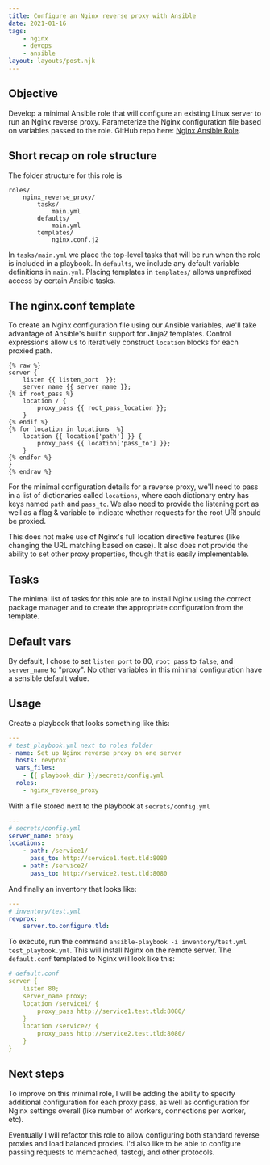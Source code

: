 ```yaml
---
title: Configure an Nginx reverse proxy with Ansible
date: 2021-01-16
tags:
    - nginx
    - devops
    - ansible
layout: layouts/post.njk
---
```

## Objective

Develop a minimal Ansible role that will configure an existing Linux server to run an Nginx reverse proxy. Parameterize the Nginx configuration file based on variables passed to the role. GitHub repo here: [Nginx Ansible Role](https://github.com/tydar/nginx-ansible-role).

## Short recap on role structure

The folder structure for this role is

``` text
roles/
    nginx_reverse_proxy/
        tasks/
            main.yml
        defaults/
            main.yml
        templates/
            nginx.conf.j2
```

In `tasks/main.yml` we place the top-level tasks that will be run when the role is included in a playbook. In `defaults`, we include any default variable definitions in `main.yml`. Placing templates in `templates/` allows unprefixed access by certain Ansible tasks.

## The nginx.conf template

To create an Nginx configuration file using our Ansible variables, we'll take advantage of Ansible's builtin support for Jinja2 templates. Control expressions allow us to iteratively construct `location` blocks for each proxied path.

``` jinja2
{% raw %}
server {
    listen {{ listen_port  }};
    server_name {{ server_name }};
{% if root_pass %}
    location / {
        proxy_pass {{ root_pass_location }};
    }
{% endif %}
{% for location in locations  %}
    location {{ location['path'] }} {
        proxy_pass {{ location['pass_to'] }};
    }
{% endfor %}
}
{% endraw %}
```

For the minimal configuration details for a reverse proxy, we'll need to pass in a list of dictionaries called `locations`, where each dictionary entry has keys named `path` and `pass_to`. We also need to provide the listening port as well as a flag & variable to indicate whether requests for the root URI should be proxied.

This does not make use of Nginx's full location directive features (like changing the URL matching based on case). It also does not provide the ability to set other proxy properties, though that is easily implementable.

## Tasks

The minimal list of tasks for this role are to install Nginx using the correct package manager and to create the appropriate configuration from the template.

## Default vars

By default, I chose to set `listen_port` to 80, `root_pass` to `false`, and `server_name` to "proxy". No other variables in this minimal configuration have a sensible default value.

## Usage

Create a playbook that looks something like this:

``` yml
---
# test_playbook.yml next to roles folder
- name: Set up Nginx reverse proxy on one server
  hosts: revprox
  vars_files:
    - {{ playbook_dir }}/secrets/config.yml
  roles:
    - nginx_reverse_proxy
```

With a file stored next to the playbook at `secrets/config.yml`

``` yml
---
# secrets/config.yml
server_name: proxy
locations:
    - path: /service1/
      pass_to: http://service1.test.tld:8080
    - path: /service2/
      pass_to: http://service2.test.tld:8080
```

And finally an inventory that looks like:

``` yml
---
# inventory/test.yml
revprox:
    server.to.configure.tld:
```

To execute, run the command `ansible-playbook -i inventory/test.yml test_playbook.yml`. This will install Nginx on the remote server. The `default.conf` templated to Nginx will look like this:

``` yml
# default.conf
server {
    listen 80;
    server_name proxy;
    location /service1/ {
        proxy_pass http://service1.test.tld:8080/
    }
    location /service2/ {
        proxy_pass http://service2.test.tld:8080/
    }
}
```

## Next steps

To improve on this minimal role, I will be adding the ability to specify additional configuration for each proxy pass, as well as configuration for Nginx settings overall (like number of workers, connections per worker, etc). 

Eventually I will refactor this role to allow configuring both standard reverse proxies and load balanced proxies. I'd also like to be able to configure passing requests to memcached, fastcgi, and other protocols.
